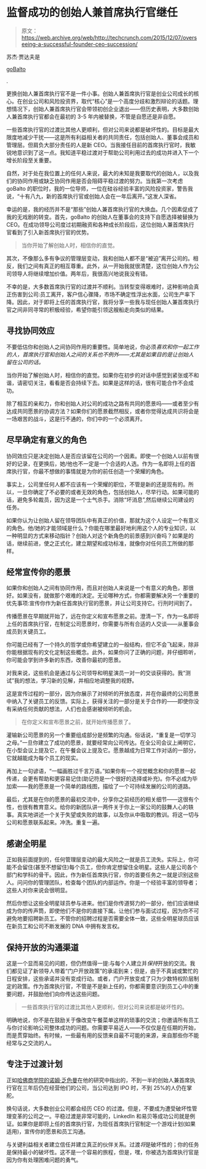 # 监督成功的创始人兼首席执行官继任 

> 原文：<https://web.archive.org/web/http://techcrunch.com/2015/12/07/overseeing-a-successful-founder-ceo-succession/>

苏杰·贾达夫是

[goBalto](https://web.archive.org/web/20230131071052/https://www.gobalto.com/)

.

更换创始人兼首席执行官不是一件小事。创始人兼首席执行官是创业公司成长的核心。在创业公司和风险投资界，取代“核心”是一个高度分歧和激烈辩论的话题。理想情况下，创始人兼首席执行官会带领初创企业退出——但历史表明，大多数创始人兼首席执行官都会在最初的 3-5 年内被替换，不管是自愿还是非自愿。

一些首席执行官的过渡比其他人更顺利，但对公司来说都是破坏性的。目标是最大限度地减少干扰——这是所有利益相关者的共同责任，包括创始人、董事会成员和管理层。但肩负大部分责任的人是新 CEO。当我接任目前的首席执行官时，我敏锐地意识到了这一点。我知道平稳过渡对于帮助公司利用过去的成功并进入下一个增长阶段至关重要。

自然，对于处在我位置上的任何人来说，最大的未知是我要取代的创始人，以及我们的协同作用或缺乏协同作用是否会阻碍平稳过渡的努力。当我第一次考虑 goBalto 的职位时，我的一位导师，一位在硅谷经验丰富的风险投资家，警告我说，“十有八九，新的首席执行官或创始人会在一年后离开。”这发人深省。

幸运的是，我的经历并不是“那些”创始人兼首席执行官的大换血。几个因素促成了我的无戏剧的转变。首先，goBalto 的创始人在董事会的支持下自愿选择被替换为 CEO。在成功领导公司度过初期融资和各种成长阶段后，这位创始人兼首席执行官看到了引入新首席执行官的优势。

> 当你开始了解创始人时，相信你的直觉。

其次，不像那么多有争议的管理层变动，我和创始人都不是“被迫”离开公司的。相反，我们之间有真正的相互尊重。此外，从一开始我就很清楚，这位创始人作为公司领导人将继续增加价值。两年后，我很高兴地说我没有错。

不幸的是，大多数首席执行官的过渡并不顺利。当转型变得艰难时，这种影响会真正伤害到公司:员工离开，客户信心骤降，市场不确定性浮出水面，公司生产率下降。因此，对于即将上任的首席执行官，我将分享一些我与现任创始人兼首席执行官之间非同寻常的积极经验，希望你能引领这艘船走向类似的结果。

## 寻找协同效应

不要低估你和创始人之间协同作用的重要性。简单地说，你必须*喜欢和你一起工作的人，首席执行官和创始人之间的关系也不例外——尤其是如果目的是让创始人留在公司的话。*

当你开始了解创始人时，相信你的直觉。如果你在初步的对话中感觉到紧张或不和谐，请密切关注，看看是否会持续下去。如果是这样的话，很有可能合作不会成功。

除了相互的亲和力，你和创始人对公司的成功之路有共同的愿景吗——或者至少有达成共同愿景的协调方法？如果你们的愿景截然相反，或者你觉得达成共识将会是一场艰苦的战斗，这是行不通的，你们中的一个必须离开。

## 尽早确定有意义的角色

协同效应只是决定创始人是否应该留在公司的一个因素。即使一个创始人以前有很好的记录，在更换后，她/他也不一定是一个合适的人选。作为一名即将上任的首席执行官，你最不想做的事情就是为你的前任创造一个荣耀的角色。

事实上，公司里任何人都不应该有一个荣耀的职位，不管是新的还是现有的。所以，一旦你确定了不必要的或者无效的角色，包括创始人，尽早行动。如果可能的话，避免多轮裁员，因为这是一个士气杀手。消除“坏消息”,然后继续公司建设的任务。

如果你认为让创始人留在领导团队中有真正的价值，那就为这个人设定一个有意义的角色。他/她的才能领域是什么？你能在哪里最好地利用这个人的专业知识，以一种明显的方式来移动指针？创始人对这个新角色的前景感到兴奋吗？如果是的话，继续前进，使之正式化，建立期望和成功标准，就像你对任何员工所做的那样。

## 经常宣传你的愿景

如果你和创始人之间有协同作用，而且对创始人来说是一个有意义的角色，那很好。如果没有，就做那个艰难的决定。无论哪种方式，你都需要解决另一个重要的优先事项:宣传你作为新任首席执行官的愿景，并让公司支持它。行刑时间到了。

传播愿景在早期就开始了，远在你定义和宣布愿景之前。澄清一下，作为一名即将上任的首席执行官，在制定公司愿景时，你需要与所有合适的人交谈——从董事会成员到关键员工。

你可能已经有了一个持久的哲学或你希望建立的一般结构，但它不会飞起来，除非你能根据现有的文化定制这些概念。此外，如果你问了正确的问题，并仔细聆听，你可能会学到许多新的东西，改善你最初的愿景。

对我来说，这些机会是通过与公司领导和明星演员一对一的交谈获得的。我“测试”我的想法，学习新的见解，并相应地调整我的视野。

这是宣传过程的一部分，因为你展示了对倾听的开放态度，并在你最终的公司愿景中纳入了关键员工的反馈。实际上，获得关注的一部分是关于合作的——即使你没有采纳任何贡献的想法，人们也会感谢被倾听的机会。

> 在你定义和宣布愿景之前，就开始传播愿景了。

灌输新公司愿景的另一个重要组成部分是频繁的沟通。俗话说，“重复是一切学习之母。”一旦你建立了成功的愿景，就要经常向公司传达。在全公司会议上阐明它，在小型会议上提及它，在午餐会议上提及它。愿景越成为日常工作对话的一部分，它就越能成为每个员工的现实。

再加上一句谚语，“一幅画胜过千言万语。”如果你有一个视觉概念和你的愿景一起传递，会更有帮助和更容易记住(助记符是一个很好的选择或补充)。你不必成为毕加索——我的愿景是一个简单的路线图，描绘了一个可持续发展的公司的道路。

最后，尤其是在你的愿景的最初交流中，分享你之前经历的相关细节——这很有个性，也很有教育意义。给你的新团队讲一两件关于你上一家公司的鼓舞人心的轶事。真实地讲述一个关于失望或失败的故事，以及你从中吸取的教训。将这一切与公司和愿景联系起来。冲洗。重复一遍。

## 感谢全明星

正如我前面提到的，任何管理层变动的最大风险之一就是员工流失。实际上，你可能不会留住(甚至不想留住)每个员工，但你肯定想留住全明星。这些人是公司各个部门和学科的骨干。因此，作为新任首席执行官，你的首要任务之一就是识别这些人。问问你的管理团队，检查每个团队的内部运作。你是一个经验丰富的领导者；这些人对你来说会很明显。

然后你想让这些全明星球员参与进来。他们是你传道努力的一部分，他们应该继续成为你的传声筒，即使他们不是你的直接下属。让他们参与面试过程，因为你不可避免地要招聘新员工。不管你的招聘过程是否需要全体一致，这些全明星球员应该在新员工和公司不断发展的 DNA 中拥有发言权。

## 保持开放的沟通渠道

这是一个显而易见的问题，但仍然值得一提:与每个人建立并*保持*开放的交流。我们都见证了新领导人带着“门户开放政策”的承诺到来；但是，由于不真诚或繁忙的日程安排，这些承诺并没有变成行动。或者，门户开放变成了只为少数特权阶层制定的政策。作为首席执行官，不管是不是新上任的，你都需要意识到员工心中的重要问题，并鼓励他们向你传达这些问题。

> 一些首席执行官的过渡比其他人更顺利，但对公司来说都是破坏性的。

明确地说，你不是在鼓励关于像改变午餐菜单这样的琐事的交流；你邀请所有员工与你讨论影响公司整体成功的问题。你需要平易近人——不仅仅是在任期的开始，而是贯穿始终。有时候，一些最有用的反馈来自最不可能的来源，来自那些你不能经常与之交流的人。

## 专注于过渡计划

正如[哈佛商学院的诺姆·乏色曼](https://web.archive.org/web/20230131071052/https://hbr.org/2008/02/the-founders-dilemma)在他的研究中指出的，不到一半的创始人兼首席执行官在三年后仍在经营他们的公司，当公司达到 IPO 时，不到 25%的人仍在掌舵。

换句话说，大多数创业公司都会经历 CEO 的过渡。但是，不要成为遭受破坏性管理变革的公司之一。平稳过渡是非常可能的，LinkedIn 和易贝等成功公司就是例证。如果你是即将上任的首席执行官，为现任首席执行官制定一个游戏计划(如果适用)，宣传你的愿景和员工沟通。

与关键利益相关者建立信任并建立真正的伙伴关系。过渡*将*是破坏性的；你的任务是保持最小的破坏性。这不是一个容易的旅程，但是，嘿，你被选为首席执行官是因为你有处理困难问题的勇气。